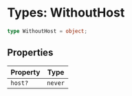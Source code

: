 # Types: WithoutHost

```ts
type WithoutHost = object;
```

## Properties

| Property | Type |
| ------ | ------ |
| <a id="host"></a> `host?` | `never` |
